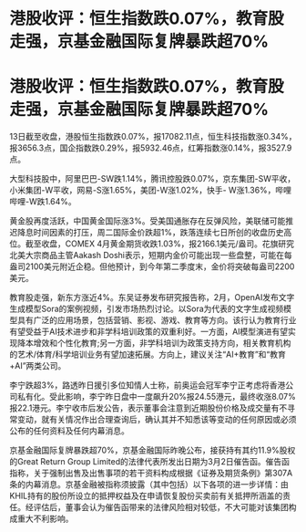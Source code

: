 # 港股收评：恒生指数跌0.07%，教育股走强，京基金融国际复牌暴跌超70%

# 港股收评：恒生指数跌0.07%，教育股走强，京基金融国际复牌暴跌超70%

13日截至收盘，港股恒生指数跌0.07%，报17082.11点，恒生科技指数涨0.34%，报3656.3点，国企指数跌0.29%，报5932.46点，红筹指数涨0.14%，报3527.9点。

大型科技股中，阿里巴巴-SW跌1.14%，腾讯控股跌0.07%，京东集团-SW平收，小米集团-W平收，网易-S涨1.65%，美团-W涨1.02%，快手-
W涨1.36%，哔哩哔哩-W跌1.64%。

黄金股再度活跃，中国黄金国际涨3%。受美国通胀存在反弹风险，美联储可能推迟降息时间因素的打压，周二国际金价跌超1%，跌落连续七日所创的收盘历史高位。截至收盘，COMEX
4月黄金期货收跌1.03%，报2166.1美元/盎司。花旗研究北美大宗商品主管Aakash
Doshi表示，短期内金价可能出现一些盘整，可能在每盎司2100美元附近企稳。但他预计，到今年第二季度末，金价将突破每盎司2200美元。

教育股走强，新东方涨近4%。东吴证券发布研究报告称，2月，OpenAI发布文字生成模型Sora的案例视频，引发市场热烈讨论。以Sora为代表的文字生成视频模型具有广泛的应用场景，包括营销、影视、游戏、教育等方向。该行认为教育行业有望受益于AI技术进步和非学科培训政策的双重利好。一方面，AI模型演进有望实现降本增效和个性化教育;另一方面，非学科培训为政策支持方向，相关教育机构的艺术/体育/科学培训业务有望加速拓展。方向上，建议关注“AI+教育”和“教育+AI”两类公司。

李宁跌超3%，路透昨日援引多位知情人士称，前奥运会冠军李宁正考虑将香港公司私有化。受此影响，李宁昨日盘中一度飙升20%报24.55港元，最终收涨8.07%报22.1港元。李宁收市后发公告，表示董事会注意到近期股份价格及成交量有不寻常变动，就有关情况作出合理查询后，确认其并不知悉该等变动的任何原因或必须公布的任何资料及任何内幕消息。

京基金融国际复牌暴跌超70%，京基金融国际昨晚公布，接获持有其约11.9%股权的Great Return Group
Limited的法律代表所发出日期为3月2日催告函。催告函指称，关于强制出售及出售事项的若干资料构成根据《证券及期货条例》第307A条的内幕消息。京基金融被指称须披露（其中包括）以下各项的进一步详情：由KHIL持有的股份所设立的抵押权益及在申请恢复股份买卖前有关抵押所涵盖的责任。经评估后，董事会认为催告函带来的法律风险相对较低，不大可能对该集团构成重大不利影响。

